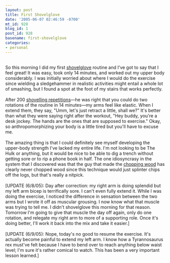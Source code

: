 ```yaml
---
layout: post
title: First Shovelglove
date: '2005-06-07 02:46:59 -0700'
mt_id: 928
blog_id: 1
post_id: 928
basename: first-shovelglove
categories:
- personal
---
```

<br />So this morning I did my first <a href="http://www.shovelglove.com/">shovelglove</a> routine and I've got to say that I feel great! It was easy, took only 14 minutes, and worked out my upper body considerably. I was initially worried about where I would do the exercise since wielding a sledgehammer in realistic activities might entail a whole lot of smashing, but I found a spot at the foot of my stairs that works perfectly.<br /><br />After 200 <a href="http://www.shovelglove.com/shovel.html">shovelling repetitions</a>&#x2014;he was right that you could do two rotations of the routine in 14 minutes&#x2014;my arms feel like elastic. When I extend them, they say, "Umm, let's just retract a little, shall we?" It's better than what they were saying right after the workout, "Hey buddy, you're a desk jockey. The hands are the ones that are supposed to exercise." Okay, so anthropomorphizing your body is a little tired but you'll have to excuse me.<br /><br />The amazing thing is that I could definitely see myself developing the upper-body strength I've lacked my entire life. I'm not looking to be The Hulk or anything, but it would be nice to be able to dig a trench without getting sore or to rip a phone book in half. The one idiosyncrasy in the system that I discovered was that the guy that made the <a href="http://www.shovelglove.com/chop_wood.html">chopping wood</a> has clearly never chopped wood since this technique would just splinter chips off the logs, but that's really a nitpick.<br /><br />[UPDATE (6/8/05): Day after correction: my right arm is doing splendid but my left arm bicep is terrifically sore. I can't even fully extend it. While I was doing the exercise, I noticed the difference in sensation between the two arms but I wrote it off as muscular grousing. I now know what that muscle was trying to tell me. I didn't shovelglove this morning for that reason. Tomorrow I'm going to give that muscle the day off again, only do one rotation, and relegate my right arm to more of a supporting role. Once it's doing better, I'll work it back into the mix and take it easier.]<br /><br />[UPDATE (6/9/05): Nope, today's no good to resume the exercise. It's actually become painful to extend my left arm. I know how a Tyrannosaurus rex must've felt because I have to bend over to reach anything below waist level; I'm sure it's rather comical to watch. This has been a very important lesson learned.]<br /><br /><br />
